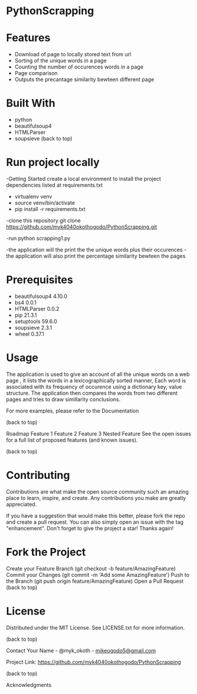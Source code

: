 # PythonScrapping

# Features

- Download of page to locally stored text from url
- Sorting of the unique words in a page
- Counting the number of occurences words in a page
- Page comparison
- Outputs the precantage similarity bewteen different page

# Built With 
- python 
- beautifulsoup4 
- HTMLParser
- soupsieve
(back to top)

# Run project locally
-Getting Started create a local environment to install the project dependencies listed at requirements.txt 
   - virtualenv venv 
   - source venv/bin/activate 
   - pip install -r requirements.txt

-clone this repository git clone https://github.com/myk4040okothogodo/PythonScrapping.git

-run python scrapping1.py

-the application will the print the the unique words plus their occurences
-the application will also print the percentage similarity bewteen the pages

# Prerequisites

- beautifulsoup4 4.10.0
- bs4            0.0.1
- HTMLParser     0.0.2
- pip            21.3.1
- setuptools     59.6.0
- soupsieve      2.3.1
- wheel          0.37.1


# Usage
The application is used to give an account of all the unique words on a web page , it lists the words in a lexicographically sorted manner, Each word is associated with its frequency of occurence using a dictionary key, value structure.
The application then compares the words from two different pages and tries to draw simillarity conclusions.

For more examples, please refer to the Documentation

(back to top)

Roadmap Feature 1 Feature 2 Feature 3 Nested Feature See the open issues for a full list of proposed features (and known issues).

(back to top)

# Contributing 
Contributions are what make the open source community such an amazing place to learn, inspire, and create. Any contributions you make are greatly appreciated.

If you have a suggestion that would make this better, please fork the repo and create a pull request. You can also simply open an issue with the tag "enhancement". Don't forget to give the project a star! Thanks again!

# Fork the Project 
Create your Feature Branch (git checkout -b feature/AmazingFeature) 
Commit your Changes (git commit -m 'Add some AmazingFeature') 
Push to the Branch (git push origin feature/AmazingFeature) 
Open a Pull Request (back to top)

# License 
Distributed under the MIT License. See LICENSE.txt for more information.

(back to top)

Contact Your Name - @myk_okoth - mikeogodo5@gmail.com

Project Link: https://github.com/myk4040okothogodo/PythonScrapping

(back to top)

Acknowledgments
